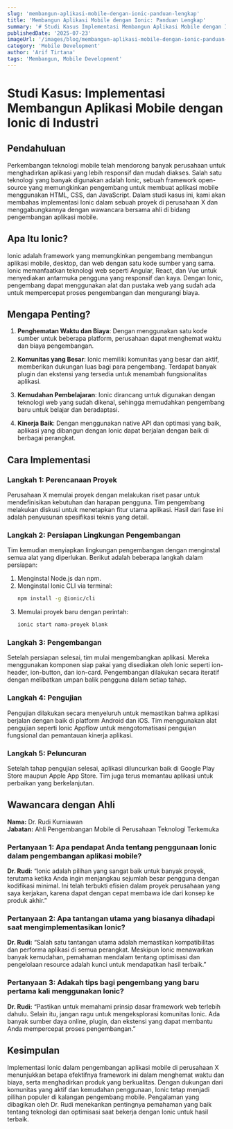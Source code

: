 ```yaml
---
slug: 'membangun-aplikasi-mobile-dengan-ionic-panduan-lengkap'
title: 'Membangun Aplikasi Mobile dengan Ionic: Panduan Lengkap'
summary: '# Studi Kasus Implementasi Membangun Aplikasi Mobile dengan Ionic di Industri  ## Pendahuluan  Perkembangan teknologi mobile telah mendorong banyak p...'
publishedDate: '2025-07-23'
imageUrl: '/images/blog/membangun-aplikasi-mobile-dengan-ionic-panduan-lengkap.png'
category: 'Mobile Development'
author: 'Arif Tirtana'
tags: 'Membangun, Mobile Development'
---
```


# Studi Kasus: Implementasi Membangun Aplikasi Mobile dengan Ionic di Industri

## Pendahuluan

Perkembangan teknologi mobile telah mendorong banyak perusahaan untuk menghadirkan aplikasi yang lebih responsif dan mudah diakses. Salah satu teknologi yang banyak digunakan adalah Ionic, sebuah framework open-source yang memungkinkan pengembang untuk membuat aplikasi mobile menggunakan HTML, CSS, dan JavaScript. Dalam studi kasus ini, kami akan membahas implementasi Ionic dalam sebuah proyek di perusahaan X dan menggabungkannya dengan wawancara bersama ahli di bidang pengembangan aplikasi mobile.

## Apa Itu Ionic?

Ionic adalah framework yang memungkinkan pengembang membangun aplikasi mobile, desktop, dan web dengan satu kode sumber yang sama. Ionic memanfaatkan teknologi web seperti Angular, React, dan Vue untuk menyediakan antarmuka pengguna yang responsif dan kaya. Dengan Ionic, pengembang dapat menggunakan alat dan pustaka web yang sudah ada untuk mempercepat proses pengembangan dan mengurangi biaya.

## Mengapa Penting?

1. **Penghematan Waktu dan Biaya**: Dengan menggunakan satu kode sumber untuk beberapa platform, perusahaan dapat menghemat waktu dan biaya pengembangan.
  
2. **Komunitas yang Besar**: Ionic memiliki komunitas yang besar dan aktif, memberikan dukungan luas bagi para pengembang. Terdapat banyak plugin dan ekstensi yang tersedia untuk menambah fungsionalitas aplikasi.

3. **Kemudahan Pembelajaran**: Ionic dirancang untuk digunakan dengan teknologi web yang sudah dikenal, sehingga memudahkan pengembang baru untuk belajar dan beradaptasi.

4. **Kinerja Baik**: Dengan menggunakan native API dan optimasi yang baik, aplikasi yang dibangun dengan Ionic dapat berjalan dengan baik di berbagai perangkat.

## Cara Implementasi

### Langkah 1: Perencanaan Proyek

Perusahaan X memulai proyek dengan melakukan riset pasar untuk mendefinisikan kebutuhan dan harapan pengguna. Tim pengembang melakukan diskusi untuk menetapkan fitur utama aplikasi. Hasil dari fase ini adalah penyusunan spesifikasi teknis yang detail.

### Langkah 2: Persiapan Lingkungan Pengembangan

Tim kemudian menyiapkan lingkungan pengembangan dengan menginstal semua alat yang diperlukan. Berikut adalah beberapa langkah dalam persiapan:

1. Menginstal Node.js dan npm.
2. Menginstal Ionic CLI via terminal:  
   ```bash
   npm install -g @ionic/cli
   ```
3. Memulai proyek baru dengan perintah:  
   ```bash
   ionic start nama-proyek blank
   ```

### Langkah 3: Pengembangan

Setelah persiapan selesai, tim mulai mengembangkan aplikasi. Mereka menggunakan komponen siap pakai yang disediakan oleh Ionic seperti ion-header, ion-button, dan ion-card. Pengembangan dilakukan secara iteratif dengan melibatkan umpan balik pengguna dalam setiap tahap.

### Langkah 4: Pengujian

Pengujian dilakukan secara menyeluruh untuk memastikan bahwa aplikasi berjalan dengan baik di platform Android dan iOS. Tim menggunakan alat pengujian seperti Ionic Appflow untuk mengotomatisasi pengujian fungsional dan pemantauan kinerja aplikasi.

### Langkah 5: Peluncuran

Setelah tahap pengujian selesai, aplikasi diluncurkan baik di Google Play Store maupun Apple App Store. Tim juga terus memantau aplikasi untuk perbaikan yang berkelanjutan.

## Wawancara dengan Ahli

**Nama:** Dr. Rudi Kurniawan  
**Jabatan:** Ahli Pengembangan Mobile di Perusahaan Teknologi Terkemuka

### Pertanyaan 1: Apa pendapat Anda tentang penggunaan Ionic dalam pengembangan aplikasi mobile?

**Dr. Rudi:** “Ionic adalah pilihan yang sangat baik untuk banyak proyek, terutama ketika Anda ingin menjangkau sejumlah besar pengguna dengan kodifikasi minimal. Ini telah terbukti efisien dalam proyek perusahaan yang saya kerjakan, karena dapat dengan cepat membawa ide dari konsep ke produk akhir.”

### Pertanyaan 2: Apa tantangan utama yang biasanya dihadapi saat mengimplementasikan Ionic?

**Dr. Rudi:** “Salah satu tantangan utama adalah memastikan kompatibilitas dan performa aplikasi di semua perangkat. Meskipun Ionic menawarkan banyak kemudahan, pemahaman mendalam tentang optimisasi dan pengelolaan resource adalah kunci untuk mendapatkan hasil terbaik.”

### Pertanyaan 3: Adakah tips bagi pengembang yang baru pertama kali menggunakan Ionic?

**Dr. Rudi:** “Pastikan untuk memahami prinsip dasar framework web terlebih dahulu. Selain itu, jangan ragu untuk mengeksplorasi komunitas Ionic. Ada banyak sumber daya online, plugin, dan ekstensi yang dapat membantu Anda mempercepat proses pengembangan.”

## Kesimpulan

Implementasi Ionic dalam pengembangan aplikasi mobile di perusahaan X menunjukkan betapa efektifnya framework ini dalam menghemat waktu dan biaya, serta menghadirkan produk yang berkualitas. Dengan dukungan dari komunitas yang aktif dan kemudahan penggunaan, Ionic tetap menjadi pilihan populer di kalangan pengembang mobile. Pengalaman yang dibagikan oleh Dr. Rudi menekankan pentingnya pemahaman yang baik tentang teknologi dan optimisasi saat bekerja dengan Ionic untuk hasil terbaik.
